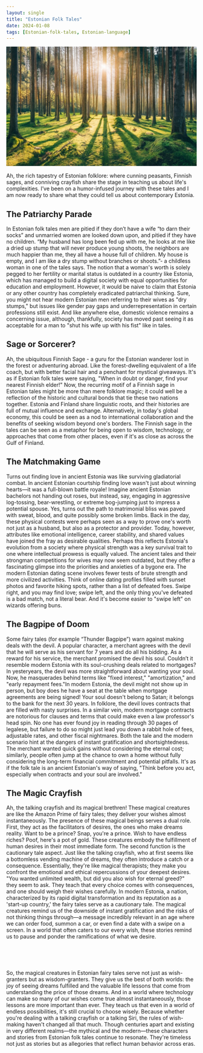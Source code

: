```yaml
---
layout: single
title: "Estonian Folk Tales"
date: 2024-01-08
tags: [Estonian-folk-tales, Estonian-language]
---
```

![Estonian folk tales](/assets/images/estonian-folk-tales-1-header.jpg)

Ah, the rich tapestry of Estonian folklore: where cunning peasants, Finnish sages, and conniving crayfish share the stage in teaching us about life's complexities. I’ve been on a humor-infused journey with these tales and I am now ready to share what they could tell us about contemporary Estonia. 

## The Patriarchy Parade
In Estonian folk tales men are pitied if they don’t have a wife “to darn their socks” and unmarried women are looked down upon, and pitied if they have no children. “My husband has long been fed up with me, he looks at me like a dried up stump that will never produce young shoots, the neighbors are much happier than me, they all have a house full of children. My house is empty, and I am like a dry stump without branches or shoots.”- a childless woman in one of the tales says.
The notion that a woman's worth is solely pegged to her fertility or marital status is outdated in a country like Estonia, which has managed to build a digital society with equal opportunities for education and employment. However, it would be naive to claim that Estonia or any other country has completely eradicated patriarchal thinking. Sure, you might not hear modern Estonian men referring to their wives as "dry stumps," but issues like gender pay gaps and underrepresentation in certain professions still exist. And like anywhere else, domestic violence remains a concerning issue, although, thankfully, society has moved past seeing it as acceptable for a man to "shut his wife up with his fist" like in tales.

## Sage or Sorcerer?
Ah, the ubiquitous Finnish Sage - a guru for the Estonian wanderer lost in the forest or adventuring abroad. Like the forest-dwelling equivalent of a life coach, but with better facial hair and a penchant for mystical giveaways. It's as if Estonian folk tales were saying, "When in doubt or danger, find your nearest Finnish elder!"
Now, the recurring motif of a Finnish sage in Estonian tales might be more than mere folklore magic; it could well be a reflection of the historic and cultural bonds that tie these two nations together. Estonia and Finland share linguistic roots, and their histories are full of mutual influence and exchange. 
Alternatively, in today's global economy, this could be seen as a nod to international collaboration and the benefits of seeking wisdom beyond one's borders. The Finnish sage in the tales can be seen as a metaphor for being open to wisdom, technology, or approaches that come from other places, even if it's as close as across the Gulf of Finland.

## The Matchmaking Game
Turns out finding love in ancient Estonia was like surviving gladiatorial combat.  In ancient Estonian courtship finding love wasn't just about winning hearts—it was a full-blown battle royale! Imagine ancient Estonian bachelors not handing out roses, but instead, say, engaging in aggressive log-tossing, bear-wrestling, or extreme bog-jumping just to impress a potential spouse. Yes, turns out the path to matrimonial bliss was paved with sweat, blood, and quite possibly some broken limbs. Back in the day, these physical contests were perhaps seen as a way to prove one's worth not just as a husband, but also as a protector and provider. Today, however, attributes like emotional intelligence, career stability, and shared values have joined the fray as desirable qualities. Perhaps this reflects Estonia's evolution from a society where physical strength was a key survival trait to one where intellectual prowess is equally valued. The ancient tales and their strongman competitions for wives may now seem outdated, but they offer a fascinating glimpse into the priorities and anxieties of a bygone era.
The modern Estonian dating scene involves fewer tests of brute strength and more civilized activities. Think of online dating profiles filled with sunset photos and favorite hiking spots, rather than a list of defeated foes. Swipe right, and you may find love; swipe left, and the only thing you've defeated is a bad match, not a literal bear. And it's become easier to "swipe left" on wizards offering buns.

## The Bagpipe of Doom
Some fairy tales (for example “Thunder Bagpipe”) warn against making deals with the devil. A popular character, a merchant agrees with the devil that he will serve as his servant for 7 years and do all his bidding. As a reward for his service, the merchant promised the devil his soul. Couldn’t it resemble modern Estonia with its soul-crushing deals related to mortgages? In yesteryears, the devil was more straightforward about wanting your soul. Now, he masquerades behind terms like "fixed interest," "amortization," and "early repayment fees."In modern Estonia, the devil might not show up in person, but boy does he have a seat at the table when mortgage agreements are being signed! Your soul doesn't belong to Satan; it belongs to the bank for the next 30 years. In folklore, the devil loves contracts that are filled with nasty surprises. In a similar vein, modern mortgage contracts are notorious for clauses and terms that could make even a law professor's head spin. No one has ever found joy in reading through 30 pages of legalese, but failure to do so might just lead you down a rabbit hole of fees, adjustable rates, and other fiscal nightmares.
Both the tale and the modern scenario hint at the dangers of instant gratification and shortsightedness. The merchant wanted quick gains without considering the eternal cost; similarly, people often jump at the chance to own a home without fully considering the long-term financial commitment and potential pitfalls. It's as if the folk tale is an ancient Estonian's way of saying, "Think before you act, especially when contracts and your soul are involved."

## The Magic Crayfish
Ah, the talking crayfish and its magical brethren! These magical creatures are like the Amazon Prime of fairy tales; they deliver your wishes almost instantaneously. The presence of these magical beings serves a dual role. First, they act as the facilitators of desires, the ones who make dreams reality. Want to be a prince? Snap, you're a prince. Wish to have endless riches? Poof, here's a pot of gold. These creatures embody the fulfillment of human desires in their most immediate form. 
The second function is the cautionary tale aspect. Just like the talking crayfish, who at first seems like a bottomless vending machine of dreams, they often introduce a catch or a consequence. Essentially, they're like magical therapists; they make you confront the emotional and ethical repercussions of your deepest desires. "You wanted unlimited wealth, but did you also wish for eternal greed?" they seem to ask. They teach that every choice comes with consequences, and one should weigh their wishes carefully.
In modern Estonia, a nation, characterized by its rapid digital transformation and its reputation as a 'start-up country,' the fairy tales serve as a cautionary tale. The magical creatures remind us of the downside of instant gratification and the risks of not thinking things through—a message incredibly relevant in an age where we can order food, summon a car, or even find a date with a swipe on a screen. In a world that often caters to our every wish, these stories remind us to pause and ponder the ramifications of what we desire.

<br><br><br>

So, the magical creatures in Estonian fairy tales serve not just as wish-granters but as wisdom-granters. They give us the best of both worlds: the joy of seeing dreams fulfilled and the valuable life lessons that come from understanding the price of those dreams. And in a world where technology can make so many of our wishes come true almost instantaneously, those lessons are more important than ever. They teach us that even in a world of endless possibilities, it's still crucial to choose wisely. Because whether you're dealing with a talking crayfish or a talking Siri, the rules of wish-making haven't changed all that much.
Though centuries apart and existing in very different realms—the mythical and the modern—these characters and stories from Estonian folk tales continue to resonate. They're timeless not just as stories but as allegories that reflect human behavior across eras. 
